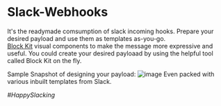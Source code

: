 # Slack-Webhooks
It's the readymade comsumption of slack incoming hooks. Prepare your desired payload and use them as templates as-you-go.  
[Block Kit](https://app.slack.com/block-kit-builder/T064LV72SBD#%7B%22blocks%22:%5B%5D%7D) visual components to make the message more expressive and useful.
You could create your desired payloaad by using the helpful tool called Block Kit on the fly. 

Sample Snapshot of designing your payload: ![image](https://github.com/Rupesh253/Slack-Webhooks/assets/18684949/c6224dcd-8bcb-4d17-a746-8c947c2efafe)
Even packed with various inbuilt templates from Slack.  

*#HappySlacking*




